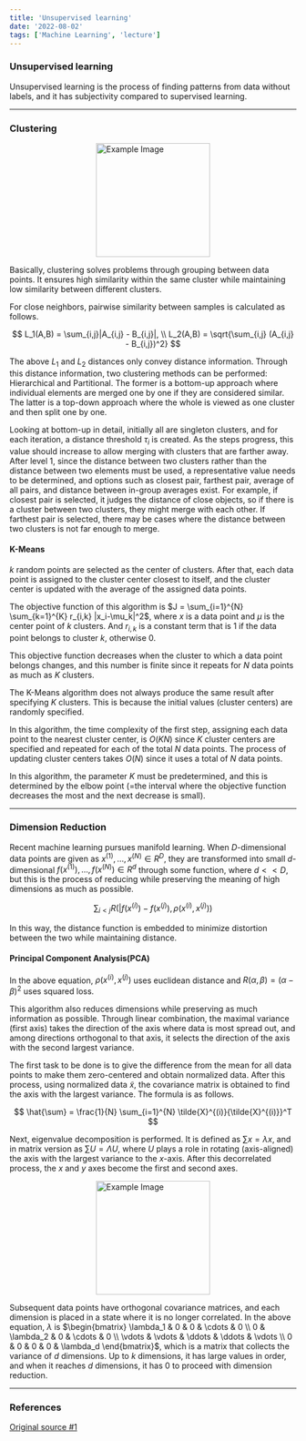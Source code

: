 ```yaml
---
title: 'Unsupervised learning'
date: '2022-08-02'
tags: ['Machine Learning', 'lecture']
---
```


### Unsupervised learning

Unsupervised learning is the process of finding patterns from data without labels, and it has subjectivity compared to supervised learning.

---

### Clustering

<img src="https://media.licdn.com/dms/image/v2/D4D12AQFLMjsqAoIMKQ/article-cover_image-shrink_600_2000/article-cover_image-shrink_600_2000/0/1701022315764?e=2147483647&v=beta&t=uXrY1kHrWpu_3ol3bjWb0Z6SISmvcycSx1zNo_B74Qo" alt="Example Image" style="display: block; margin: 0 auto; height:200;" />

Basically, clustering solves problems through grouping between data points. It ensures high similarity within the same cluster while maintaining low similarity between different clusters.

For close neighbors, pairwise similarity between samples is calculated as follows.

$$
L_1(A,B) = \sum_{i,j}|A_{i,j} - B_{i,j}|, \\
L_2(A,B) = \sqrt{\sum_{i,j} (A_{i,j} - B_{i,j})^2}
$$

The above $L_1$ and $L_2$ distances only convey distance information. Through this distance information, two clustering methods can be performed: Hierarchical and Partitional. The former is a bottom-up approach where individual elements are merged one by one if they are considered similar. The latter is a top-down approach where the whole is viewed as one cluster and then split one by one.

Looking at bottom-up in detail, initially all are singleton clusters, and for each iteration, a distance threshold $\tau_i$ is created. As the steps progress, this value should increase to allow merging with clusters that are farther away. After level 1, since the distance between two clusters rather than the distance between two elements must be used, a representative value needs to be determined, and options such as closest pair, farthest pair, average of all pairs, and distance between in-group averages exist. For example, if closest pair is selected, it judges the distance of close objects, so if there is a cluster between two clusters, they might merge with each other. If farthest pair is selected, there may be cases where the distance between two clusters is not far enough to merge.

#### K-Means

$k$ random points are selected as the center of clusters. After that, each data point is assigned to the cluster center closest to itself, and the cluster center is updated with the average of the assigned data points.

The objective function of this algorithm is $J = \sum_{i=1}^{N} \sum_{k=1}^{K} r_{i,k} |x_i-\mu_k|^2$, where $x$ is a data point and $\mu$ is the center point of $k$ clusters. And $r_{i,k}$ is a constant term that is 1 if the data point belongs to cluster $k$, otherwise 0.

This objective function decreases when the cluster to which a data point belongs changes, and this number is finite since it repeats for $N$ data points as much as $K$ clusters.

The K-Means algorithm does not always produce the same result after specifying $K$ clusters. This is because the initial values (cluster centers) are randomly specified.

In this algorithm, the time complexity of the first step, assigning each data point to the nearest cluster center, is $O(KN)$ since $K$ cluster centers are specified and repeated for each of the total $N$ data points. The process of updating cluster centers takes $O(N)$ since it uses a total of $N$ data points.

In this algorithm, the parameter $K$ must be predetermined, and this is determined by the elbow point (=the interval where the objective function decreases the most and the next decrease is small).

---

### Dimension Reduction

Recent machine learning pursues manifold learning. When $D$-dimensional data points are given as $x^{(1)}, \dots, x^{(N)} \in R^D$, they are transformed into small $d$-dimensional $f(x^{(1)}), \dots, f(x^{(N)}) \in R^d$ through some function, where $d << D$, but this is the process of reducing while preserving the meaning of high dimensions as much as possible.

$$
\sum_{i < j} R(|f(x^{(i)}) - f(x^{(j)}), \rho(x^{(i)}, x^{(j)}))
$$

In this way, the distance function is embedded to minimize distortion between the two while maintaining distance.

#### Principal Component Analysis(PCA)

In the above equation, $\rho(x^{(i)}, x^{(j)})$ uses euclidean distance and $R(\alpha, \beta) = (\alpha - \beta)^2$ uses squared loss.

This algorithm also reduces dimensions while preserving as much information as possible. Through linear combination, the maximal variance (first axis) takes the direction of the axis where data is most spread out, and among directions orthogonal to that axis, it selects the direction of the axis with the second largest variance.

The first task to be done is to give the difference from the mean for all data points to make them zero-centered and obtain normalized data. After this process, using normalized data $\tilde{x}$, the covariance matrix is obtained to find the axis with the largest variance. The formula is as follows.

$$
\hat{\sum} = \frac{1}{N} \sum_{i=1}^{N} \tilde{X}^{(i)}{\tilde{X}^{(i)}}^T
$$

Next, eigenvalue decomposition is performed. It is defined as $\sum x = \lambda x$, and in matrix version as $\sum U = \Lambda U$, where $U$ plays a role in rotating (axis-aligned) the axis with the largest variance to the $x$-axis. After this decorrelated process, the $x$ and $y$ axes become the first and second axes.

<img src="https://intoli.com/blog/pca-and-svd/img/basic-pca.png" alt="Example Image" style="display: block; margin: 0 auto; height:200;" />

Subsequent data points have orthogonal covariance matrices, and each dimension is placed in a state where it is no longer correlated. In the above equation, $\lambda$ is $\begin{bmatrix} \lambda_1 & 0 & 0 & \cdots & 0 \\ 0 & \lambda_2 & 0 & \cdots & 0 \\ \vdots & \vdots & \ddots & \ddots & \vdots \\ 0 & 0 & 0 & 0 & \lambda_d \end{bmatrix}$, which is a matrix that collects the variance of $d$ dimensions. Up to $k$ dimensions, it has large values in order, and when it reaches $d$ dimensions, it has 0 to proceed with dimension reduction.

---

### References

[Original source #1](https://youtu.be/eTqt4oRfXrA?si=naP3qVFz4Uuzu0hV)